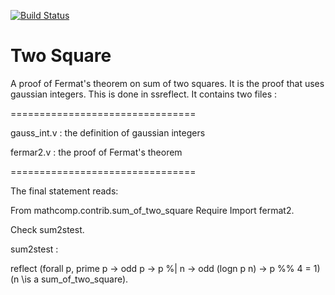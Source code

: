 [![Build Status](https://travis-ci.org/thery/twoSquare.svg?branch=master)](https://travis-ci.org/thery/twoSquare)


# Two Square

A proof of Fermat's theorem on sum of two squares.
It is the proof that uses gaussian integers. This is done in ssreflect.
It contains two files :

================================

gauss_int.v : the definition of gaussian integers

fermar2.v : the proof of Fermat's theorem

================================

The final statement reads:

From mathcomp.contrib.sum_of_two_square
Require Import fermat2.

Check sum2stest.

sum2stest :

  reflect
  (forall p,  prime p -> odd p -> p %| n -> odd (logn p n) -> p %% 4 = 1)
  (n \is a sum_of_two_square).
